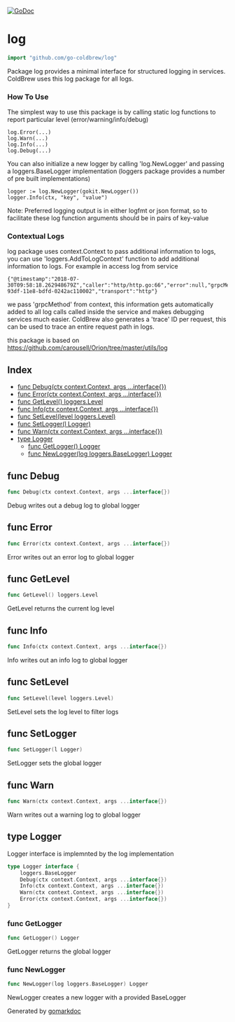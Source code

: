 <!-- Code generated by gomarkdoc. DO NOT EDIT -->

[![GoDoc](https://img.shields.io/badge/pkg.go.dev-doc-blue)](http://pkg.go.dev/github.com/go-coldbrew/log)

# log

```go
import "github.com/go-coldbrew/log"
```

Package log provides a minimal interface for structured logging in services\. ColdBrew uses this log package for all logs\.

### How To Use

The simplest way to use this package is by calling static log functions to report particular level \(error/warning/info/debug\)

```
log.Error(...)
log.Warn(...)
log.Info(...)
log.Debug(...)
```

You can also initialize a new logger by calling 'log\.NewLogger' and passing a loggers\.BaseLogger implementation \(loggers package provides a number of pre built implementations\)

```
logger := log.NewLogger(gokit.NewLogger())
logger.Info(ctx, "key", "value")
```

Note: Preferred logging output is in either logfmt or json format\, so to facilitate these log function arguments should be in pairs of key\-value

### Contextual Logs

log package uses context\.Context to pass additional information to logs\, you can use 'loggers\.AddToLogContext' function to add additional information to logs\. For example in access log from service

```
{"@timestamp":"2018-07-30T09:58:18.262948679Z","caller":"http/http.go:66","error":null,"grpcMethod":"/AuthSvc.AuthService/Authenticate","level":"info","method":"POST","path":"/2.0/authenticate/","took":"1.356812ms","trace":"15592e1b-93df-11e8-bdfd-0242ac110002","transport":"http"}
```

we pass 'grpcMethod' from context\, this information gets automatically added to all log calls called inside the service and makes debugging services much easier\. ColdBrew also generates a 'trace' ID per request\, this can be used to trace an entire request path in logs\.

this package is based on https://github.com/carousell/Orion/tree/master/utils/log

## Index

- [func Debug(ctx context.Context, args ...interface{})](<#func-debug>)
- [func Error(ctx context.Context, args ...interface{})](<#func-error>)
- [func GetLevel() loggers.Level](<#func-getlevel>)
- [func Info(ctx context.Context, args ...interface{})](<#func-info>)
- [func SetLevel(level loggers.Level)](<#func-setlevel>)
- [func SetLogger(l Logger)](<#func-setlogger>)
- [func Warn(ctx context.Context, args ...interface{})](<#func-warn>)
- [type Logger](<#type-logger>)
  - [func GetLogger() Logger](<#func-getlogger>)
  - [func NewLogger(log loggers.BaseLogger) Logger](<#func-newlogger>)


## func Debug

```go
func Debug(ctx context.Context, args ...interface{})
```

Debug writes out a debug log to global logger

## func Error

```go
func Error(ctx context.Context, args ...interface{})
```

Error writes out an error log to global logger

## func GetLevel

```go
func GetLevel() loggers.Level
```

GetLevel returns the current log level

## func Info

```go
func Info(ctx context.Context, args ...interface{})
```

Info writes out an info log to global logger

## func SetLevel

```go
func SetLevel(level loggers.Level)
```

SetLevel sets the log level to filter logs

## func SetLogger

```go
func SetLogger(l Logger)
```

SetLogger sets the global logger

## func Warn

```go
func Warn(ctx context.Context, args ...interface{})
```

Warn writes out a warning log to global logger

## type Logger

Logger interface is implemnted by the log implementation

```go
type Logger interface {
    loggers.BaseLogger
    Debug(ctx context.Context, args ...interface{})
    Info(ctx context.Context, args ...interface{})
    Warn(ctx context.Context, args ...interface{})
    Error(ctx context.Context, args ...interface{})
}
```

### func GetLogger

```go
func GetLogger() Logger
```

GetLogger returns the global logger

### func NewLogger

```go
func NewLogger(log loggers.BaseLogger) Logger
```

NewLogger creates a new logger with a provided BaseLogger



Generated by [gomarkdoc](<https://github.com/princjef/gomarkdoc>)
